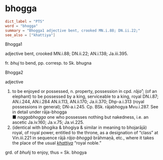 # bhogga

``` toml
dict_label = "PTS"
word = "bhogga"
summary = "Bhogga1 adjective bent, crooked MN.i.88; DN.ii.22;"
see_also = ["khattiya"]
```

Bhogga1

adjective bent, crooked MN.i.88; DN.ii.22; AN.i.138; Ja.iii.395.

fr. *bhuj* to bend, pp. corresp. to Sk. bhugna

Bhogga2

adjective

1. to be enjoyed or possessed, n. property, possession in cpd. *rāja˚*; (of an elephant) to be possessed by a king, serviceable to a king, royal DN.i.87; AN.i.244, AN.i.284 AN.ii.113, AN.ii.170; Ja.ii.370; Dhp\-a.i.313 (royal possessions in general); DN\-a.i.245. Cp. BSk. rājabhogya Mvu.i.287. See in detail under rāja\-bhogga  
   ■ *naggabhogga* one who possesses nothing but nakedness, i.e. an ascetic Ja.iv.160; Ja.v.75; Ja.vi.225.
2. (identical with bhogika & bhogiya & similar in meaning to bhojarājā) royal, of royal power, entitled to the throne, as a designation of “class” at Vin.iii.221 in sequence rājā *rāja\-bhoggā* brāhmaṇā, etc., where it takes the place of the usual *[khattiya](khattiya.md)* “royal noble.”

grd. of *bhuñj* to enjoy, thus = Sk. bhogya

